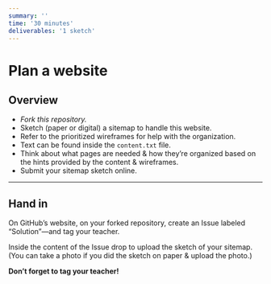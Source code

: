 ```yaml
---
summary: ''
time: '30 minutes'
deliverables: '1 sketch'
---
```


# Plan a website

## Overview

- *Fork this repository.*
- Sketch (paper or digital) a sitemap to handle this website.
- Refer to the prioritized wireframes for help with the organization.
- Text can be found inside the `content.txt` file.
- Think about what pages are needed & how they’re organized based on the hints provided by the content & wireframes.
- Submit your sitemap sketch online.

---

## Hand in

On GitHub’s website, on your forked repository, create an Issue labeled “Solution”—and tag your teacher.

Inside the content of the Issue drop to upload the sketch of your sitemap. (You can take a photo if you did the sketch on paper & upload the photo.)

**Don’t forget to tag your teacher!**
